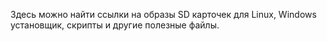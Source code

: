 Здесь можно найти ссылки на образы SD карточек для Linux, Windows установщик, скрипты и другие полезные файлы.